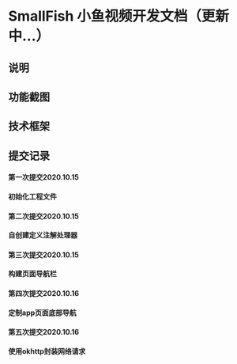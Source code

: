 # SmallFish 小鱼视频开发文档（更新中...）

## 说明

## 功能截图

## 技术框架

## 提交记录
#### 第一次提交2020.10.15
**初始化工程文件**
#### 第二次提交2020.10.15
**自创建定义注解处理器**
#### 第三次提交2020.10.15
**构建页面导航栏**
#### 第四次提交2020.10.16
**定制app页面底部导航**
#### 第五次提交2020.10.16
**使用okhttp封装网络请求**

